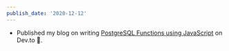```yaml
---
publish_date: '2020-12-12'
---
```


- Published my blog on writing [PostgreSQL Functions using JavaScript](https://dev.to/chiubaca/using-javascript-to-write-postgresql-functions-1ac) on Dev.to 🎉.
